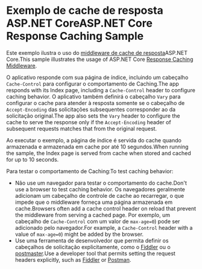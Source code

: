 # <a name="aspnet-core-response-caching-sample"></a><span data-ttu-id="4a8a3-101">Exemplo de cache de resposta ASP.NET Core</span><span class="sxs-lookup"><span data-stu-id="4a8a3-101">ASP.NET Core Response Caching Sample</span></span>

<span data-ttu-id="4a8a3-102">Este exemplo ilustra o uso do [middleware de cache de resposta](https://docs.microsoft.com/aspnet/core/performance/caching/middleware)ASP.NET Core.</span><span class="sxs-lookup"><span data-stu-id="4a8a3-102">This sample illustrates the usage of ASP.NET Core [Response Caching Middleware](https://docs.microsoft.com/aspnet/core/performance/caching/middleware).</span></span>

<span data-ttu-id="4a8a3-103">O aplicativo responde com sua página de índice, incluindo um cabeçalho `Cache-Control` para configurar o comportamento de Caching.</span><span class="sxs-lookup"><span data-stu-id="4a8a3-103">The app responds with its Index page, including a `Cache-Control` header to configure caching behavior.</span></span> <span data-ttu-id="4a8a3-104">O aplicativo também definirá o cabeçalho `Vary` para configurar o cache para atender à resposta somente se o cabeçalho de `Accept-Encoding` das solicitações subsequentes corresponder ao da solicitação original.</span><span class="sxs-lookup"><span data-stu-id="4a8a3-104">The app also sets the `Vary` header to configure the cache to serve the response only if the `Accept-Encoding` header of subsequent requests matches that from the original request.</span></span>

<span data-ttu-id="4a8a3-105">Ao executar o exemplo, a página de índice é servida do cache quando armazenada e armazenada em cache por até 10 segundos.</span><span class="sxs-lookup"><span data-stu-id="4a8a3-105">When running the sample, the Index page is served from cache when stored and cached for up to 10 seconds.</span></span>

<span data-ttu-id="4a8a3-106">Para testar o comportamento de Caching:</span><span class="sxs-lookup"><span data-stu-id="4a8a3-106">To test caching behavior:</span></span>

* <span data-ttu-id="4a8a3-107">Não use um navegador para testar o comportamento do cache.</span><span class="sxs-lookup"><span data-stu-id="4a8a3-107">Don't use a browser to test caching behavior.</span></span> <span data-ttu-id="4a8a3-108">Os navegadores geralmente adicionam um cabeçalho de controle de cache ao recarregar, o que impede que o middleware forneça uma página armazenada em cache.</span><span class="sxs-lookup"><span data-stu-id="4a8a3-108">Browsers often add a cache control header on reload that prevent the middleware from serving a cached page.</span></span> <span data-ttu-id="4a8a3-109">Por exemplo, um cabeçalho de `Cache-Control` com um valor de `max-age=0`) pode ser adicionado pelo navegador.</span><span class="sxs-lookup"><span data-stu-id="4a8a3-109">For example, a `Cache-Control` header with a value of `max-age=0`) might be added by the browser.</span></span>
* <span data-ttu-id="4a8a3-110">Use uma ferramenta de desenvolvedor que permita definir os cabeçalhos de solicitação explicitamente, como o <a href="https://www.telerik.com/fiddler">Fiddler</a> ou o <a href="https://www.getpostman.com/">postmaster</a>.</span><span class="sxs-lookup"><span data-stu-id="4a8a3-110">Use a developer tool that permits setting the request headers explicitly, such as <a href="https://www.telerik.com/fiddler">Fiddler</a> or <a href="https://www.getpostman.com/">Postman</a>.</span></span>
